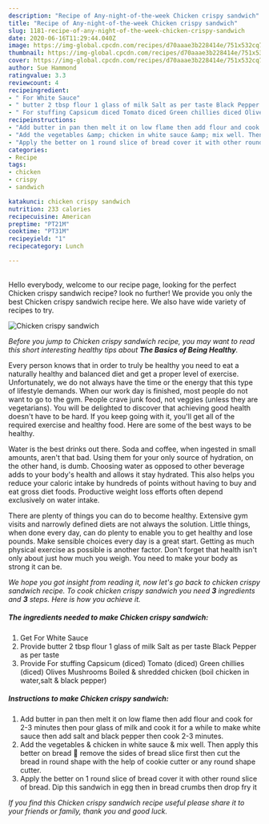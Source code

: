 ```yaml
---
description: "Recipe of Any-night-of-the-week Chicken crispy sandwich"
title: "Recipe of Any-night-of-the-week Chicken crispy sandwich"
slug: 1181-recipe-of-any-night-of-the-week-chicken-crispy-sandwich
date: 2020-06-16T11:29:44.040Z
image: https://img-global.cpcdn.com/recipes/d70aaae3b228414e/751x532cq70/chicken-crispy-sandwich-recipe-main-photo.jpg
thumbnail: https://img-global.cpcdn.com/recipes/d70aaae3b228414e/751x532cq70/chicken-crispy-sandwich-recipe-main-photo.jpg
cover: https://img-global.cpcdn.com/recipes/d70aaae3b228414e/751x532cq70/chicken-crispy-sandwich-recipe-main-photo.jpg
author: Sue Hammond
ratingvalue: 3.3
reviewcount: 4
recipeingredient:
- " For White Sauce"
- " butter 2 tbsp flour 1 glass of milk Salt as per taste Black Pepper as per taste"
- " For stuffing Capsicum diced Tomato diced Green chillies diced Olives Mushrooms Boiled  shredded chicken boil chicken in watersalt  black pepper"
recipeinstructions:
- "Add butter in pan then melt it on low flame then add flour and cook for 2-3 minutes then pour glass of milk and cook it for a while to make white sauce then add salt and black pepper then cook 2-3 minutes."
- "Add the vegetables &amp; chicken in white sauce &amp; mix well. Then apply this better on bread 🍞 remove the sides of bread slice first then cut the bread in round shape with the help of cookie cutter or any round shape cutter."
- "Apply the better on 1 round slice of bread cover it with other round slice of bread. Dip this sandwich in egg then in bread crumbs then drop fry it"
categories:
- Recipe
tags:
- chicken
- crispy
- sandwich

katakunci: chicken crispy sandwich 
nutrition: 233 calories
recipecuisine: American
preptime: "PT21M"
cooktime: "PT31M"
recipeyield: "1"
recipecategory: Lunch

---
```

<br>
Hello everybody, welcome to our recipe page, looking for the perfect Chicken crispy sandwich recipe? look no further! We provide you only the best Chicken crispy sandwich recipe here. We also have wide variety of recipes to try.
<br>


![Chicken crispy sandwich](https://img-global.cpcdn.com/recipes/d70aaae3b228414e/751x532cq70/chicken-crispy-sandwich-recipe-main-photo.jpg)

<i>Before you jump to Chicken crispy sandwich recipe, you may want to read this short interesting healthy tips about <strong>The Basics of Being Healthy</strong>.</i>

Every person knows that in order to truly be healthy you need to eat a naturally healthy and balanced diet and get a proper level of exercise. Unfortunately, we do not always have the time or the energy that this type of lifestyle demands. When our work day is finished, most people do not want to go to the gym. People crave junk food, not veggies (unless they are vegetarians). You will be delighted to discover that achieving good health doesn't have to be hard. If you keep going with it, you'll get all of the required exercise and healthy food. Here are some of the best ways to be healthy.

Water is the best drinks out there. Soda and coffee, when ingested in small amounts, aren't that bad. Using them for your only source of hydration, on the other hand, is dumb. Choosing water as opposed to other beverage adds to your body's health and allows it stay hydrated. This also helps you reduce your caloric intake by hundreds of points without having to buy and eat gross diet foods. Productive weight loss efforts often depend exclusively on water intake.

There are plenty of things you can do to become healthy. Extensive gym visits and narrowly defined diets are not always the solution. Little things, when done every day, can do plenty to enable you to get healthy and lose pounds. Make sensible choices every day is a great start. Getting as much physical exercise as possible is another factor. Don't forget that health isn't only about just how much you weigh. You need to make your body as strong it can be. 


<i>We hope you got insight from reading it, now let's go back to chicken crispy sandwich recipe. To cook chicken crispy sandwich you need <strong>3</strong> ingredients and <strong>3</strong> steps. Here is how you achieve it.
</i>

##### The ingredients needed to make Chicken crispy sandwich:

1. Get  For White Sauce
1. Provide  butter 2 tbsp flour 1 glass of milk Salt as per taste Black Pepper as per taste
1. Provide  For stuffing Capsicum (diced) Tomato (diced) Green chillies (diced) Olives Mushrooms Boiled &amp; shredded chicken (boil chicken in water,salt &amp; black pepper)


##### Instructions to make Chicken crispy sandwich:

1. Add butter in pan then melt it on low flame then add flour and cook for 2-3 minutes then pour glass of milk and cook it for a while to make white sauce then add salt and black pepper then cook 2-3 minutes.
1. Add the vegetables &amp; chicken in white sauce &amp; mix well. Then apply this better on bread 🍞 remove the sides of bread slice first then cut the bread in round shape with the help of cookie cutter or any round shape cutter.
1. Apply the better on 1 round slice of bread cover it with other round slice of bread. Dip this sandwich in egg then in bread crumbs then drop fry it


<i>If you find this Chicken crispy sandwich recipe useful please share it to your friends or family, thank you and good luck.</i>
